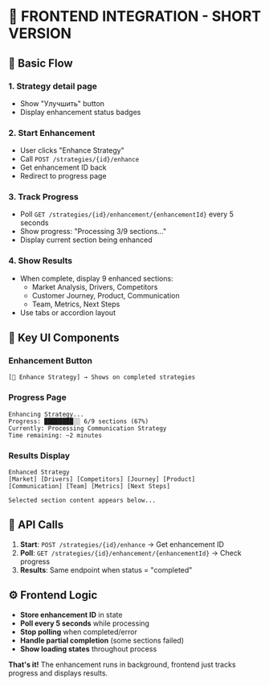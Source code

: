 # 🎯 **FRONTEND INTEGRATION - SHORT VERSION**

## **🔄 Basic Flow**

### **1. Strategy detail page**
- Show "Улучшить" button 
- Display enhancement status badges

### **2. Start Enhancement**
- User clicks "Enhance Strategy"
- Call `POST /strategies/{id}/enhance`
- Get enhancement ID back
- Redirect to progress page

### **3. Track Progress**
- Poll `GET /strategies/{id}/enhancement/{enhancementId}` every 5 seconds
- Show progress: "Processing 3/9 sections..."
- Display current section being enhanced

### **4. Show Results**
- When complete, display 9 enhanced sections:
  - Market Analysis, Drivers, Competitors
  - Customer Journey, Product, Communication
  - Team, Metrics, Next Steps
- Use tabs or accordion layout

## **🎨 Key UI Components**

### **Enhancement Button**
```
[🚀 Enhance Strategy] → Shows on completed strategies
```

### **Progress Page**
```
Enhancing Strategy...
Progress: ████████░░ 6/9 sections (67%)
Currently: Processing Communication Strategy
Time remaining: ~2 minutes
```

### **Results Display**
```
Enhanced Strategy
[Market] [Drivers] [Competitors] [Journey] [Product] 
[Communication] [Team] [Metrics] [Next Steps]

Selected section content appears below...
```

## **📡 API Calls**

1. **Start**: `POST /strategies/{id}/enhance` → Get enhancement ID
2. **Poll**: `GET /strategies/{id}/enhancement/{enhancementId}` → Check progress
3. **Results**: Same endpoint when status = "completed"

## **⚙️ Frontend Logic**

- **Store enhancement ID** in state
- **Poll every 5 seconds** while processing
- **Stop polling** when completed/error
- **Handle partial completion** (some sections failed)
- **Show loading states** throughout process

**That's it!** The enhancement runs in background, frontend just tracks progress and displays results.